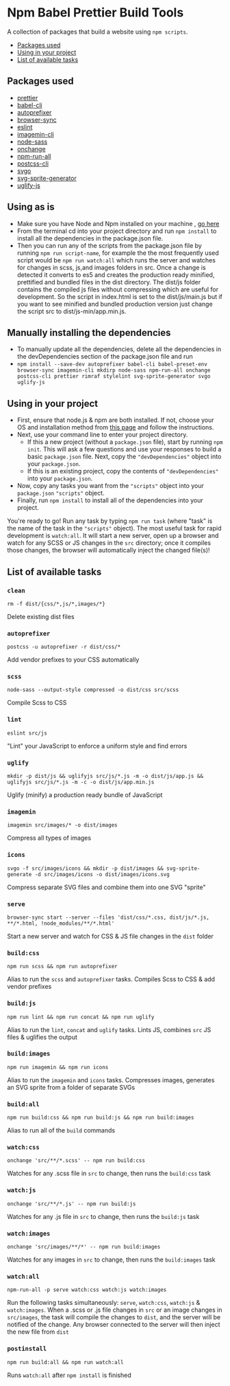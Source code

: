 # Npm Babel Prettier Build Tools

A collection of packages that build a website using `npm scripts`.

* [Packages used](#Packages-used)
* [Using in your project](#using-in-your-project)
* [List of available tasks](#list-of-available-tasks)


## Packages used
  * [prettier](https://www.npmjs.com/package/prettier)
  * [babel-cli](https://www.npmjs.com/package/babel-cli)
  * [autoprefixer](https://github.com/postcss/autoprefixer)
  * [browser-sync](https://github.com/Browsersync/browser-sync)
  * [eslint](https://github.com/eslint/eslint)
  * [imagemin-cli](https://github.com/imagemin/imagemin-cli)
  * [node-sass](https://github.com/sass/node-sass)
  * [onchange](https://github.com/Qard/onchange)
  * [npm-run-all](https://github.com/mysticatea/npm-run-all)
  * [postcss-cli](https://github.com/code42day/postcss-cli)
  * [svgo](https://github.com/svg/svgo)
  * [svg-sprite-generator](https://github.com/frexy/svg-sprite-generator)
  * [uglify-js](https://github.com/mishoo/UglifyJS2)

## Using as is
* Make sure you have Node and Npm installed on your machine , [go here](https://nodejs.org/en/download/package-manager/)
* From the terminal cd into your project directory and run  `npm install` to install all the dependencies in the package.json
  file.
* Then you can run any of the scripts from the package.json file by running `npm run script-name`, for example the the most frequently used script would be `npm run watch:all` which runs the server and watches for changes in scss, js,and images folders in src. Once a change is detected it converts to es5 and creates the production ready minified, prettified and bundled files in the dist directory. The dist/js folder contains the compiled js files without compressing which are useful for development. So the script in index.html is set to the dist/js/main.js but if you want to see minified and bundled production version just change the script src to dist/js-min/app.min.js.

## Manually installing the dependencies
* To manually update all the dependencies, delete all the dependencies in the devDependencies section of the package.json file and run
*  `npm install --save-dev autoprefixer babel-cli babel-preset-env browser-sync imagemin-cli mkdirp node-sass npm-run-all onchange postcss-cli prettier rimraf stylelint svg-sprite-generator svgo uglify-js `

## Using in your project
* First, ensure that node.js & npm are both installed. If not, choose your OS and installation method from [this page](https://nodejs.org/en/download/package-manager/) and follow the instructions.
* Next, use your command line to enter your project directory.
  * If this a new project (without a `package.json` file), start by running `npm init`. This will ask a few questions and use your responses to build a basic `package.json` file. Next, copy the `"devDependencies"` object into your `package.json`.
  * If this is an existing project, copy the contents of `"devDependencies"` into your `package.json`.
* Now, copy any tasks you want from the `"scripts"` object into your `package.json` `"scripts"` object.
* Finally, run `npm install` to install all of the dependencies into your project.

You're ready to go! Run any task by typing `npm run task` (where "task" is the name of the task in the `"scripts"` object). The most useful task for rapid development is `watch:all`. It will start a new server, open up a browser and watch for any SCSS or JS changes in the `src` directory; once it compiles those changes, the browser will automatically inject the changed file(s)!

## List of available tasks
### `clean`
  `rm -f dist/{css/*,js/*,images/*}`

  Delete existing dist files

### `autoprefixer`
  `postcss -u autoprefixer -r dist/css/*`

  Add vendor prefixes to your CSS automatically

### `scss`
  `node-sass --output-style compressed -o dist/css src/scss`

  Compile Scss to CSS

### `lint`
  `eslint src/js`

  "Lint" your JavaScript to enforce a uniform style and find errors

### `uglify`
  `mkdir -p dist/js && uglifyjs src/js/*.js -m -o dist/js/app.js && uglifyjs src/js/*.js -m -c -o dist/js/app.min.js`

  Uglify (minify) a production ready bundle of JavaScript

### `imagemin`
  `imagemin src/images/* -o dist/images`

  Compress all types of images

### `icons`
  `svgo -f src/images/icons && mkdir -p dist/images && svg-sprite-generate -d src/images/icons -o dist/images/icons.svg`

  Compress separate SVG files and combine them into one SVG "sprite"

### `serve`
  `browser-sync start --server --files 'dist/css/*.css, dist/js/*.js, **/*.html, !node_modules/**/*.html'`

  Start a new server and watch for CSS & JS file changes in the `dist` folder

### `build:css`
  `npm run scss && npm run autoprefixer`

  Alias to run the `scss` and `autoprefixer` tasks. Compiles Scss to CSS & add vendor prefixes

### `build:js`
  `npm run lint && npm run concat && npm run uglify`

  Alias to run the `lint`, `concat` and `uglify` tasks. Lints JS, combines `src` JS files & uglifies the output

### `build:images`
  `npm run imagemin && npm run icons`

  Alias to run the `imagemin` and `icons` tasks. Compresses images, generates an SVG sprite from a folder of separate SVGs

### `build:all`
  `npm run build:css && npm run build:js && npm run build:images`

  Alias to run all of the `build` commands

### `watch:css`
  `onchange 'src/**/*.scss' -- npm run build:css`

  Watches for any .scss file in `src` to change, then runs the `build:css` task

### `watch:js`
  `onchange 'src/**/*.js' -- npm run build:js`

  Watches for any .js file in `src` to change, then runs the `build:js` task

### `watch:images`
  `onchange 'src/images/**/*' -- npm run build:images`

  Watches for any images in `src` to change, then runs the `build:images` task

### `watch:all`
  `npm-run-all -p serve watch:css watch:js watch:images`

  Run the following tasks simultaneously: `serve`, `watch:css`, `watch:js` & `watch:images`. When a .scss or .js file changes in `src` or an image changes in `src/images`, the task will compile the changes to `dist`, and the server will be notified of the change. Any browser connected to the server will then inject the new file from `dist`

### `postinstall`
  `npm run build:all && npm run watch:all`

  Runs `watch:all` after `npm install` is finished
